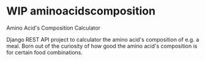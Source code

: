 # WIP aminoacidscomposition
Amino Acid's Composition Calculator

Django REST API project to calculator the amino acid's composition of e.g. a meal. Born out of the curiosity of how good the amino acid's composition is for certain food combinations.
